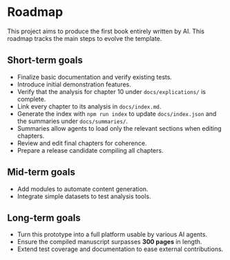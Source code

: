 # Roadmap

This project aims to produce the first book entirely written by AI. This roadmap tracks the main steps to evolve the template.

## Short-term goals
- Finalize basic documentation and verify existing tests.
- Introduce initial demonstration features.
- Verify that the analysis for chapter 10 under `docs/explications/` is complete.
- Link every chapter to its analysis in `docs/index.md`.
- Generate the index with `npm run index` to update `docs/index.json` and the summaries under `docs/summaries/`.
- Summaries allow agents to load only the relevant sections when editing chapters.
- Review and edit final chapters for coherence.
- Prepare a release candidate compiling all chapters.

## Mid-term goals
- Add modules to automate content generation.
- Integrate simple datasets to test analysis tools.

## Long-term goals
- Turn this prototype into a full platform usable by various AI agents.
- Ensure the compiled manuscript surpasses **300 pages** in length.
- Extend test coverage and documentation to ease external contributions.
